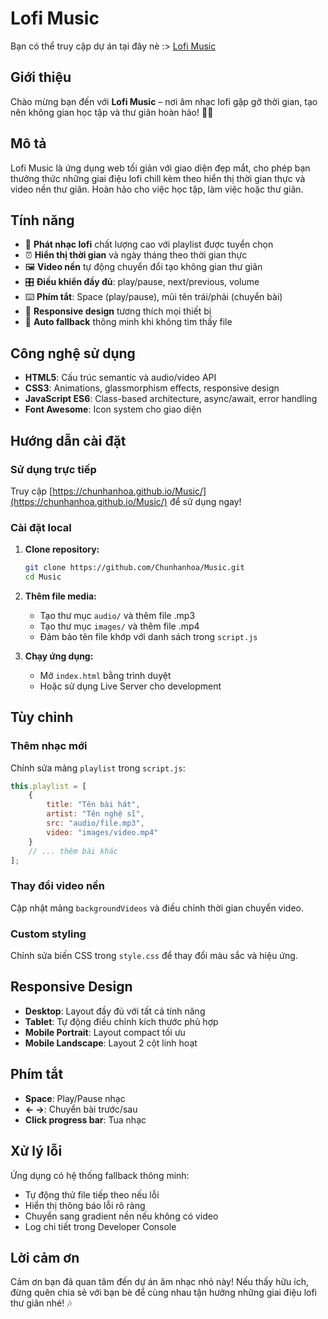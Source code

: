 # Lofi Music

Bạn có thể truy cập dự án tại đây nè :> [Lofi Music](https://chunhanhoa.github.io/Music/)

## Giới thiệu

Chào mừng bạn đến với **Lofi Music** – nơi âm nhạc lofi gặp gỡ thời gian, tạo nên không gian học tập và thư giãn hoàn hảo! 🎵✨

## Mô tả

Lofi Music là ứng dụng web tối giản với giao diện đẹp mắt, cho phép bạn thưởng thức những giai điệu lofi chill kèm theo hiển thị thời gian thực và video nền thư giãn. Hoàn hảo cho việc học tập, làm việc hoặc thư giãn.

## Tính năng

- 🎵 **Phát nhạc lofi** chất lượng cao với playlist được tuyển chọn
- ⏰ **Hiển thị thời gian** và ngày tháng theo thời gian thực
- 🖼️ **Video nền** tự động chuyển đổi tạo không gian thư giãn
- 🎛️ **Điều khiển đầy đủ**: play/pause, next/previous, volume
- ⌨️ **Phím tắt**: Space (play/pause), mũi tên trái/phải (chuyển bài)
- 📱 **Responsive design** tương thích mọi thiết bị
- 🔄 **Auto fallback** thông minh khi không tìm thấy file

## Công nghệ sử dụng

- **HTML5**: Cấu trúc semantic và audio/video API
- **CSS3**: Animations, glassmorphism effects, responsive design
- **JavaScript ES6**: Class-based architecture, async/await, error handling
- **Font Awesome**: Icon system cho giao diện

## Hướng dẫn cài đặt

### Sử dụng trực tiếp
Truy cập [https://chunhanhoa.github.io/Music/](https://chunhanhoa.github.io/Music/) để sử dụng ngay!

### Cài đặt local

1. **Clone repository:**
   ```bash
   git clone https://github.com/Chunhanhoa/Music.git
   cd Music
   ```

2. **Thêm file media:**
   - Tạo thư mục `audio/` và thêm file .mp3
   - Tạo thư mục `images/` và thêm file .mp4
   - Đảm bảo tên file khớp với danh sách trong `script.js`

3. **Chạy ứng dụng:**
   - Mở `index.html` bằng trình duyệt
   - Hoặc sử dụng Live Server cho development

## Tùy chỉnh

### Thêm nhạc mới
Chỉnh sửa mảng `playlist` trong `script.js`:
```javascript
this.playlist = [
    {
        title: "Tên bài hát",
        artist: "Tên nghệ sĩ", 
        src: "audio/file.mp3",
        video: "images/video.mp4"
    }
    // ... thêm bài khác
];
```

### Thay đổi video nền
Cập nhật mảng `backgroundVideos` và điều chỉnh thời gian chuyển video.

### Custom styling
Chỉnh sửa biến CSS trong `style.css` để thay đổi màu sắc và hiệu ứng.

## Responsive Design

- **Desktop**: Layout đầy đủ với tất cả tính năng
- **Tablet**: Tự động điều chỉnh kích thước phù hợp
- **Mobile Portrait**: Layout compact tối ưu
- **Mobile Landscape**: Layout 2 cột linh hoạt

## Phím tắt

- **Space**: Play/Pause nhạc
- **← →**: Chuyển bài trước/sau
- **Click progress bar**: Tua nhạc

## Xử lý lỗi

Ứng dụng có hệ thống fallback thông minh:
- Tự động thử file tiếp theo nếu lỗi
- Hiển thị thông báo lỗi rõ ràng
- Chuyển sang gradient nền nếu không có video
- Log chi tiết trong Developer Console


## Lời cảm ơn

Cảm ơn bạn đã quan tâm đến dự án âm nhạc nhỏ này! Nếu thấy hữu ích, đừng quên chia sẻ với bạn bè để cùng nhau tận hưởng những giai điệu lofi thư giãn nhé! 🎶

